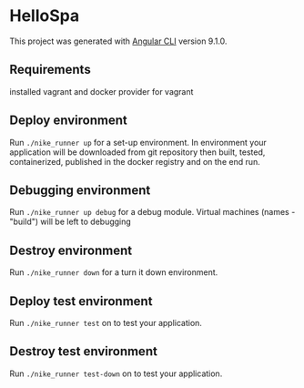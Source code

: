 # HelloSpa

This project was generated with [Angular CLI](https://github.com/angular/angular-cli) version 9.1.0.

## Requirements
installed vagrant and docker provider for vagrant

## Deploy environment

Run `./nike_runner up` for a set-up environment.
    In environment your application will be downloaded from git repository then built, tested, containerized, published in the docker registry and on the end run. 

## Debugging environment

Run `./nike_runner up debug` for a debug module.
     Virtual machines (names - "build") will be left to debugging

## Destroy environment

Run `./nike_runner down` for a turn it down environment.

## Deploy test environment

Run `./nike_runner test` on to test your application.

## Destroy test environment

Run `./nike_runner test-down` on to test your application.

